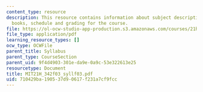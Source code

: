 ```yaml
---
content_type: resource
description: This resource contains information about subject description, assignments,
  books, schedule and grading for the course.
file: https://ol-ocw-studio-app-production.s3.amazonaws.com/courses/21h-342-the-royal-family-fall-2003/710429ba190537d90617f231a7cf9fcc_MIT21H_342f03_syllf03.pdf
file_type: application/pdf
learning_resource_types: []
ocw_type: OCWFile
parent_title: Syllabus
parent_type: CourseSection
parent_uid: 9f4d4903-301e-da9e-0a9c-53e322613e25
resourcetype: Document
title: MIT21H_342f03_syllf03.pdf
uid: 710429ba-1905-37d9-0617-f231a7cf9fcc
---
```

